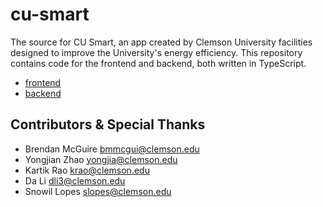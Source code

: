 # cu-smart

The source for CU Smart, an app created by Clemson University facilities designed to improve the
University's energy efficiency. This repository contains code for the frontend and backend,
both written in TypeScript.

- [frontend](https://github.com/MayorMonty/cu-smart/tree/main/frontend)
- [backend](https://github.com/MayorMonty/cu-smart/tree/main/backend)

## Contributors & Special Thanks
- Brendan McGuire <bmmcgui@clemson.edu>
- Yongjian Zhao <yongjia@clemson.edu>
- Kartik Rao <krao@clemson.edu>
- Da Li <dli3@clemson.edu>
- Snowil Lopes <slopes@clemson.edu>